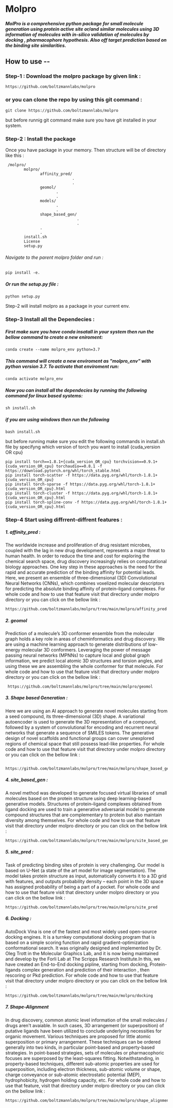 # Molpro
##### MolPro is a comprehensive python package for small molecule generation using protein active site or/and similar molecules using 3D information of molecules with in-silico validation of molecules by docking , pharmacophore hypothesis. Also off target prediction based on the binding site similarities. 


## How to use --

### Step-1 : Download the molpro package by given link :
    
    https://github.com/boltzmannlabs/molpro
    
### or you can clone the repo by using this git command :

    git clone https://github.com/boltzmannlabs/molpro
    
but before runnig git command make sure you have git installed in your system.

### Step-2 : Install the package
 
 Once you have package in your memory. Then structure will be of directory like this :
 
     /molpro/
            molpro/
                   affinity_pred/
                                 .
                                 .
                   geomol/
                          .
                          .
                   models/
                          .
                          .
                   shape_based_gen/
                                   .
                                   .
                   .
                   .
            install.sh
            License
            setup.py
 
###### Navigate to the parent molpro folder and run :
    
    pip install -e.
    
##### Or run the setup.py file :

    python setup.py
    
Step-2 will install molpro as a package in your current env.


### Step-3 Install all the Dependecies :

##### First make sure you have conda insatall in your system then run the bellow command to create a new eniroment:
    
    conda create --name molpro_env python=3.7
    
##### This command will create a new enviroment as "molpro_env" with python version 3.7. To activate that enviroment run:

    conda activate molpro_env
    
##### Now you can install all the dependecies by running the following command for linux based systems:

    sh install.sh
    
##### if you are using windows then run the following 

    
    bash install.sh
    
but before running make sure you edit the following commands in install.sh file by specifyng which version of torch you want to install {cuda_version OR cpu}

    pip install torch==1.8.1+{cuda_version_OR_cpu} torchvision==0.9.1+{cuda_version_OR_cpu} torchaudio==0.8.1 -f https://download.pytorch.org/whl/torch_stable.html
    pip install torch-scatter -f https://data.pyg.org/whl/torch-1.8.1+{cuda_version_OR_cpu}
    pip install torch-sparse -f https://data.pyg.org/whl/torch-1.8.1+{cuda_version_OR_cpu}.html
    pip install torch-cluster -f https://data.pyg.org/whl/torch-1.8.1+{cuda_version_OR_cpu}.html
    pip install torch-spline-conv -f https://data.pyg.org/whl/torch-1.8.1+{cuda_version_OR_cpu}.html


### Step-4 Start using diffrrent-diffrent features :

##### 1. affinity_pred :
The worldwide increase and proliferation of drug resistant microbes, coupled with the lag in new drug development, represents a major threat to human health. In order to reduce the time and cost for exploring the chemical search space, drug discovery increasingly relies on computational biology approaches. One key step in these approaches is the need for the rapid and accurate prediction of the binding affinity for potential leads. Here, we present an ensemble of three-dimensional (3D) Convolutional Neural Networks (CNNs), which combines voxelized molecular descriptors for predicting the absolute binding affinity of protein–ligand complexes. For whole code and how to use that feature visit that directory under molpro directory or you can click on the bellow link :
    
    https://github.com/boltzmannlabs/molpro/tree/main/molpro/affinity_pred
    
##### 2. geomol
Prediction of a molecule’s 3D conformer ensemble from the molecular graph holds a key role in areas of cheminformatics and drug discovery. We are using a  machine learning approach to generate distributions of low-energy molecular 3D conformers. Leveraging the power of message passing neural networks (MPNNs) to capture local and global graph information, we predict local atomic 3D structures and torsion angles, and using these we are assembling the whole conformer for that molecule. For whole code and how to use that feature visit that directory under molpro directory or you can click on the bellow link :

     https://github.com/boltzmannlabs/molpro/tree/main/molpro/geomol
     
 ##### 3. Shape based Generation :
Here we are using an AI approach to generate novel molecules starting from a seed compound, its three-dimensional (3D) shape. A variational autoencoder is used to generate the 3D representation of a compound, followed by a system of convolutional for encoding and recurrent neural networks that generate a sequence of SMILES tokens. The generative design of novel scaffolds and functional groups can cover unexplored regions of chemical space that still possess lead-like properties. For whole code and how to use that feature visit that directory under molpro directory or you can click on the bellow link :
 
     https://github.com/boltzmannlabs/molpro/tree/main/molpro/shape_based_generation
     
##### 4. site_based_gen :
A novel method was developed to generate focused virtual libraries of small molecules based on the protein structure using deep learning-based generative models. Structures of protein–ligand complexes obtained from ligand docking are used to train a generative adversarial model to generate compound structures that are complementary to protein but also maintain diversity among themselves. For whole code and how to use that feature visit that directory under molpro directory or you can click on the bellow link :

    https://github.com/boltzmannlabs/molpro/tree/main/molpro/site_based_gen
    
##### 5. site_pred : 
Task of predicting binding sites of protein is very challenging. Our model is based on U-Net (a state of the art model for image segmentation). The model takes protein structure as input, automatically converts it to a 3D grid with features, and outputs probability density – each point in the 3D space has assigned probability of being a part of a pocket. For whole code and how to use that feature visit that directory under molpro directory or you can click on the bellow link :

    https://github.com/boltzmannlabs/molpro/tree/main/molpro/site_pred
    
    
    
##### 6. Docking :
AutoDock Vina is one of the fastest and most widely used open-source docking engines. It is a turnkey computational docking program that is based on a simple scoring function and rapid gradient-optimization conformational search. It was originally designed and implemented by Dr. Oleg Trott in the Molecular Graphics Lab, and it is now being maintained and develop by the Forli Lab at The Scripps Research Institute.In this, we have created an End-to-End docking pipline, starting from docking, Protein-ligands complex generation and prediction of their interaction , then rescoring or Pkd prediction. For whole code and how to use that feature visit that directory under molpro directory or you can click on the bellow link : 

    https://github.com/boltzmannlabs/molpro/tree/main/molpro/docking
    
##### 7. Shape-Alignment
In drug discovery, common atomic level information of the small molecules / drugs aren't avaiable. In such cases, 3D arrangement (or superposition) of putative ligands have been utilized to conclude underlying necessities for organic movement. Various techniques are proposed for little atomic superposition or primary arrangement. These techniques can be ordered generally into two kinds, in particular point-based and property-based strategies. In point-based strategies, sets of molecules or pharmacophoric focuses are superposed by the least-squares fitting. Notwithstanding, in property-based techniques, different sub-atomic properties are used for superposition, including electron thickness, sub-atomic volume or shape, charge conveyance or sub-atomic electrostatic potential (MEP), hydrophobicity, hydrogen holding capacity, etc. For whole code and how to use that feature, visit that directory under molpro directory or you can click on the bellow link : 
    
    https://github.com/boltzmannlabs/molpro/tree/main/molpro/shape_alignment

